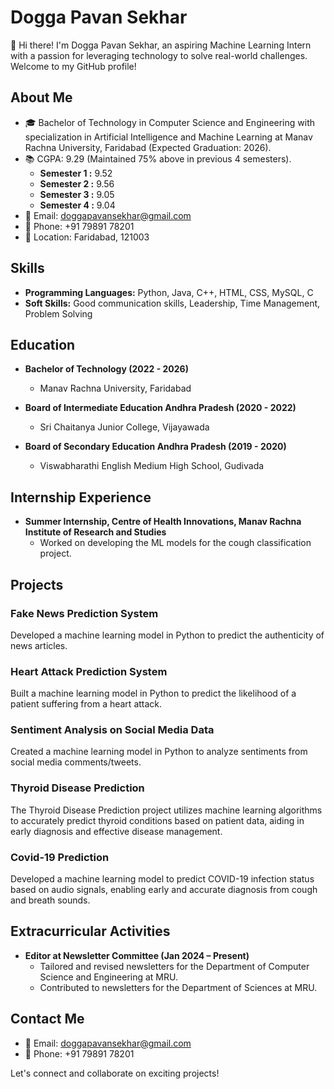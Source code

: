 # Dogga Pavan Sekhar

👋 Hi there! I'm Dogga Pavan Sekhar, an aspiring Machine Learning Intern with a passion for leveraging technology to solve real-world challenges. Welcome to my GitHub profile!

## About Me

- 🎓 Bachelor of Technology in Computer Science and Engineering with specialization in Artificial Intelligence and Machine Learning at Manav Rachna University, Faridabad (Expected Graduation: 2026).
- 📚 CGPA: 9.29 (Maintained 75% above in previous 4 semesters).
  - **Semester 1 :** 9.52
  - **Semester 2 :** 9.56
  - **Semester 3 :** 9.05
  - **Semester 4 :** 9.04 
- 📧 Email: doggapavansekhar@gmail.com
- 📱 Phone: +91 79891 78201
- 📍 Location: Faridabad, 121003

## Skills

- **Programming Languages:** Python, Java, C++, HTML, CSS, MySQL, C
- **Soft Skills:** Good communication skills, Leadership, Time Management, Problem Solving

## Education

- **Bachelor of Technology (2022 - 2026)**
  - Manav Rachna University, Faridabad

- **Board of Intermediate Education Andhra Pradesh (2020 - 2022)**
  - Sri Chaitanya Junior College, Vijayawada

- **Board of Secondary Education Andhra Pradesh (2019 - 2020)**
  - Viswabharathi English Medium High School, Gudivada
 
## Internship Experience

- **Summer Internship, Centre of Health Innovations, Manav Rachna Institute of Research and Studies**
  - Worked on developing the ML models for the cough classification project.

## Projects

### Fake News Prediction System
Developed a machine learning model in Python to predict the authenticity of news articles.

### Heart Attack Prediction System
Built a machine learning model in Python to predict the likelihood of a patient suffering from a heart attack.

### Sentiment Analysis on Social Media Data
Created a machine learning model in Python to analyze sentiments from social media comments/tweets.

### Thyroid Disease Prediction
The Thyroid Disease Prediction project utilizes machine learning algorithms to accurately predict thyroid conditions based on patient data, aiding in early diagnosis and effective disease management.

### Covid-19 Prediction 
Developed a machine learning model to predict COVID-19 infection status based on audio signals, enabling early and accurate diagnosis from cough and breath sounds.

## Extracurricular Activities

- **Editor at Newsletter Committee (Jan 2024 – Present)**
  - Tailored and revised newsletters for the Department of Computer Science and Engineering at MRU.
  - Contributed to newsletters for the Department of Sciences at MRU.

## Contact Me

- 📧 Email: doggapavansekhar@gmail.com
- 📱 Phone: +91 79891 78201

Let's connect and collaborate on exciting projects!

